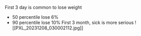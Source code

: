 First 3 day is common to lose weight
- 50 percentile lose 6%
- 90 percentile lose 10%
First 3 month, sick is more serious
![[PXL_20231208_030002112.jpg]]